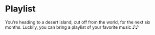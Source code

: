 # Playlist
You’re heading to a desert island, cut off from the world, for the next six months. Luckily, you can bring a playlist of your favorite music ♪♪
